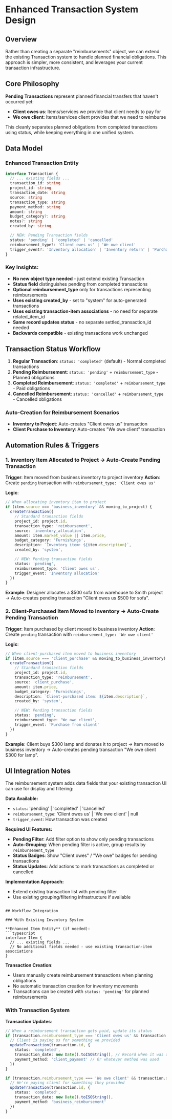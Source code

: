 # Enhanced Transaction System Design

## Overview

Rather than creating a separate "reimbursements" object, we can extend the existing Transaction system to handle planned financial obligations. This approach is simpler, more consistent, and leverages your current transaction infrastructure.

## Core Philosophy

**Pending Transactions** represent planned financial transfers that haven't occurred yet:
- **Client owes us**: Items/services we provide that client needs to pay for
- **We owe client**: Items/services client provides that we need to reimburse

This cleanly separates planned obligations from completed transactions using status, while keeping everything in one unified system.

## Data Model

### Enhanced Transaction Entity
```typescript
interface Transaction {
  // ... existing fields ...
  transaction_id: string
  project_id: string
  transaction_date: string
  source: string
  transaction_type: string
  payment_method: string
  amount: string
  budget_category?: string
  notes?: string
  created_by: string

  // NEW: Pending Transaction fields
  status: 'pending' | 'completed' | 'cancelled'
  reimbursement_type?: 'Client owes us' | 'We owe client'
  trigger_event?: 'Inventory allocation' | 'Inventory return' | 'Purchase from client' | 'Manual'
}
```

### Key Insights:
- **No new object type needed** - just extend existing Transaction
- **Status field** distinguishes pending from completed transactions
- **Optional reimbursement_type** only for transactions representing reimbursements
- **Uses existing created_by** - set to "system" for auto-generated transactions
- **Uses existing transaction-item associations** - no need for separate related_item_id
- **Same record updates status** - no separate settled_transaction_id needed
- **Backwards compatible** - existing transactions work unchanged

## Transaction Status Workflow

1. **Regular Transaction**: `status: 'completed'` (default) - Normal completed transactions
2. **Pending Reimbursement**: `status: 'pending'` + `reimbursement_type` - Planned obligations
3. **Completed Reimbursement**: `status: 'completed'` + `reimbursement_type` - Paid obligations
4. **Cancelled Reimbursement**: `status: 'cancelled'` + `reimbursement_type` - Cancelled obligations

### Auto-Creation for Reimbursement Scenarios
- **Inventory to Project**: Auto-creates "Client owes us" transaction
- **Client Purchase to Inventory**: Auto-creates "We owe client" transaction

## Automation Rules & Triggers

### 1. Inventory Item Allocated to Project → Auto-Create Pending Transaction
**Trigger**: Item moved from business inventory to project inventory
**Action**: Create `pending` transaction with `reimbursement_type: 'Client owes us'`

**Logic**:
```typescript
// When allocating inventory item to project
if (item.source === 'business_inventory' && moving_to_project) {
  createTransaction({
    // Standard transaction fields
    project_id: project.id,
    transaction_type: 'reimbursement',
    source: 'inventory_allocation',
    amount: item.market_value || item.price,
    budget_category: 'Furnishings',
    description: `Inventory item: ${item.description}`,
    created_by: 'system',

    // NEW: Pending transaction fields
    status: 'pending',
    reimbursement_type: 'Client owes us',
    trigger_event: 'Inventory allocation'
  })
}
```

**Example**: Designer allocates a $500 sofa from warehouse to Smith project → Auto-creates pending transaction "Client owes us $500 for sofa".

### 2. Client-Purchased Item Moved to Inventory → Auto-Create Pending Transaction
**Trigger**: Item purchased by client moved to business inventory
**Action**: Create `pending` transaction with `reimbursement_type: 'We owe client'`

**Logic**:
```typescript
// When client-purchased item moved to business inventory
if (item.source === 'client_purchase' && moving_to_business_inventory) {
  createTransaction({
    // Standard transaction fields
    project_id: project.id,
    transaction_type: 'reimbursement',
    source: 'client_purchase',
    amount: item.price,
    budget_category: 'Furnishings',
    description: `Client-purchased item: ${item.description}`,
    created_by: 'system',

    // NEW: Pending transaction fields
    status: 'pending',
    reimbursement_type: 'We owe client',
    trigger_event: 'Purchase from client'
  })
}
```

**Example**: Client buys $300 lamp and donates it to project → Item moved to business inventory → Auto-creates pending transaction "We owe client $300 for lamp".

## UI Integration Notes

The reimbursement system adds data fields that your existing transaction UI can use for display and filtering:

**Data Available:**
- `status`: 'pending' | 'completed' | 'cancelled'
- `reimbursement_type`: 'Client owes us' | 'We owe client' | null
- `trigger_event`: How transaction was created

**Required UI Features:**
- **Pending Filter**: Add filter option to show only pending transactions
- **Auto-Grouping**: When pending filter is active, group results by `reimbursement_type`
- **Status Badges**: Show "Client owes" / "We owe" badges for pending transactions
- **Status Updates**: Add actions to mark transactions as completed or cancelled

**Implementation Approach:**
- Extend existing transaction list with pending filter
- Use existing grouping/filtering infrastructure if available



```

## Workflow Integration

### With Existing Inventory System

**Enhanced Item Entity** (if needed):
```typescript
interface Item {
  // ... existing fields ...
  // No additional fields needed - use existing transaction-item associations
}
```

**Transaction Creation**:
- Users manually create reimbursement transactions when planning obligations
- No automatic transaction creation for inventory movements
- Transactions can be created with `status: 'pending'` for planned reimbursements

### With Transaction System

**Transaction Updates**:
```typescript
// When a reimbursement transaction gets paid, update its status
if (transaction.reimbursement_type === 'Client owes us' && transaction.status === 'pending') {
  // Client is paying us for something we provided
  updateTransaction(transaction.id, {
    status: 'completed',
    transaction_date: new Date().toISOString(), // Record when it was actually paid
    payment_method: 'client_payment' // Or whatever method was used
  })
}

if (transaction.reimbursement_type === 'We owe client' && transaction.status === 'pending') {
  // We're paying client for something they provided
  updateTransaction(transaction.id, {
    status: 'completed',
    transaction_date: new Date().toISOString(),
    payment_method: 'business_reimbursement'
  })
}
```







